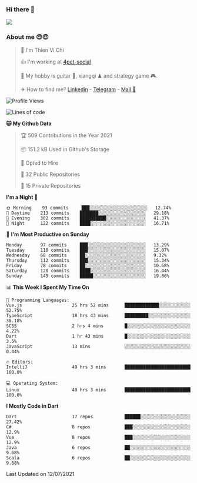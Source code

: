 ### Hi there 👋
![](https://media1.tenor.com/images/9aa4aee77151757a310fcdb4b8fd2a0a/tenor.gif?itemid=12671405)

### About me 😍😍

> 🙎 I'm Thien Vi Chi
> 
> 👍 I'm working at [4pet-social](https://github.com/4pet-social)
>
> 🥞 My hobby is guitar 🎸, xiangqi ♟ and strategy game 🎮.
> 
> ✈ How to find me? [Linkedin](https://www.linkedin.com/in/tvc12/) - [Telegram](https://t.me/yeutham212) - [Mail 📧](mailto:meomeocf98@gmail.com)
> 

<!--START_SECTION:waka-->
![Profile Views](http://img.shields.io/badge/Profile%20Views-7-blue)

![Lines of code](https://img.shields.io/badge/From%20Hello%20World%20I%27ve%20Written-745135%20lines%20of%20code-blue)

**🐱 My Github Data** 

> 🏆 509 Contributions in the Year 2021
 > 
> 📦 151.2 kB Used in Github's Storage 
 > 
> 💼 Opted to Hire
 > 
> 📜 32 Public Repositories 
 > 
> 🔑 15 Private Repositories  
 > 
**I'm a Night 🦉** 

```text
🌞 Morning    93 commits     ███░░░░░░░░░░░░░░░░░░░░░░   12.74% 
🌆 Daytime    213 commits    ███████░░░░░░░░░░░░░░░░░░   29.18% 
🌃 Evening    302 commits    ██████████░░░░░░░░░░░░░░░   41.37% 
🌙 Night      122 commits    ████░░░░░░░░░░░░░░░░░░░░░   16.71%

```
📅 **I'm Most Productive on Sunday** 

```text
Monday       97 commits     ███░░░░░░░░░░░░░░░░░░░░░░   13.29% 
Tuesday      110 commits    ███░░░░░░░░░░░░░░░░░░░░░░   15.07% 
Wednesday    68 commits     ██░░░░░░░░░░░░░░░░░░░░░░░   9.32% 
Thursday     112 commits    ███░░░░░░░░░░░░░░░░░░░░░░   15.34% 
Friday       78 commits     ██░░░░░░░░░░░░░░░░░░░░░░░   10.68% 
Saturday     120 commits    ████░░░░░░░░░░░░░░░░░░░░░   16.44% 
Sunday       145 commits    █████░░░░░░░░░░░░░░░░░░░░   19.86%

```


📊 **This Week I Spent My Time On** 

```text
💬 Programming Languages: 
Vue.js                   25 hrs 52 mins      █████████████░░░░░░░░░░░░   52.75% 
TypeScript               18 hrs 43 mins      █████████░░░░░░░░░░░░░░░░   38.18% 
SCSS                     2 hrs 4 mins        █░░░░░░░░░░░░░░░░░░░░░░░░   4.22% 
Dart                     1 hr 43 mins        █░░░░░░░░░░░░░░░░░░░░░░░░   3.5% 
JavaScript               13 mins             ░░░░░░░░░░░░░░░░░░░░░░░░░   0.44%

🔥 Editors: 
IntelliJ                 49 hrs 3 mins       █████████████████████████   100.0%

💻 Operating System: 
Linux                    49 hrs 3 mins       █████████████████████████   100.0%

```

**I Mostly Code in Dart** 

```text
Dart                     17 repos            ██████░░░░░░░░░░░░░░░░░░░   27.42% 
C#                       8 repos             ███░░░░░░░░░░░░░░░░░░░░░░   12.9% 
Vue                      8 repos             ███░░░░░░░░░░░░░░░░░░░░░░   12.9% 
Java                     6 repos             ██░░░░░░░░░░░░░░░░░░░░░░░   9.68% 
Scala                    6 repos             ██░░░░░░░░░░░░░░░░░░░░░░░   9.68%

```



 Last Updated on 12/07/2021
<!--END_SECTION:waka-->